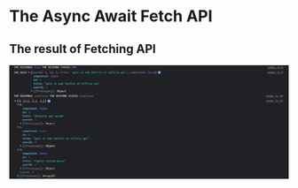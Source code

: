 # The Async Await Fetch API

## The result of Fetching API

![console.log image](Photo/consoleLog.png)
